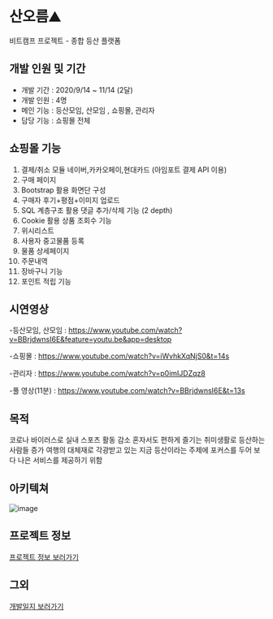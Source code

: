 # 산오름⛰
비트캠프 프로젝트 - 종합 등산 플랫폼

## 개발 인원 및 기간
- 개발 기간 : 2020/9/14 ~ 11/14 (2달)
- 개발 인원 : 4명
- 메인 기능 : 등산모임, 산모임 , 쇼핑몰, 관리자
- 담당 기능 : 쇼핑몰 전체

## 쇼핑몰 기능 
1.	결제/취소 모듈 네이버,카카오페이,현대카드
   (아임포트 결제 API 이용)
2.	구매 페이지 
3.	Bootstrap 활용 화면단 구성
4.	구매자 후기+평점+이미지 업로드
5.	SQL 계층구조 활용 댓글 추가/삭제 기능 (2 depth)
6.	Cookie 활용 상품 조회수 기능 
7.	위시리스트 
8.	사용자 중고물품 등록 
9.	물품 상세페이지 
10.	주문내역 
11.	장바구니 기능 
12.	포인트 적립 기능 


##  시연영상
-등산모임, 산모임 : https://www.youtube.com/watch?v=BBrjdwnsI6E&feature=youtu.be&app=desktop

-쇼핑몰          :  https://www.youtube.com/watch?v=iWvhkXqNjS0&t=14s

-관리자          :  https://www.youtube.com/watch?v=p0imIJDZqz8

-풀 영상(11분)        : https://www.youtube.com/watch?v=BBrjdwnsI6E&t=13s  

## 목적
코로나 바이러스로 실내 스포츠 활동 감소 혼자서도 편하게 즐기는 취미생활로 등산하는 사람들 증가 
여행의 대체재로 각광받고 있는 지금 등산이라는 주제에 포커스를 두어 보다 나은 서비스를 제공하기 위함

## 아키텍쳐
![image](https://user-images.githubusercontent.com/66711577/100492961-79d6ff80-3175-11eb-82da-93aa4a461a09.png)

## 프로젝트 정보
[프로젝트 정보 보러가기](https://drive.google.com/file/d/1WORDnb_Wjdql2k0yXXRk1_IjFdpa0Bdg/view?usp=sharing)

## 그외

[개발일지 보러가기](https://drive.google.com/drive/folders/1OY1ud1EHVLkO6-mdzUa-sU5DOMa6XgSr?usp=sharing)
